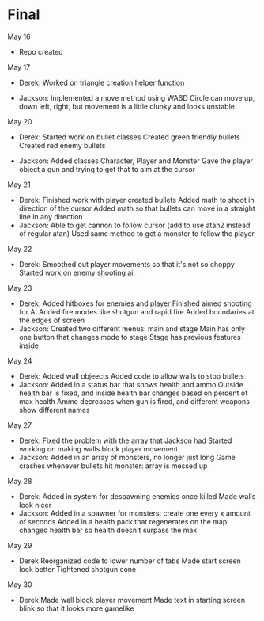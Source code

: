 # Final

May 16
- Repo created

May 17
- Derek: Worked on triangle creation helper function

- Jackson:
    Implemented a move method using WASD
    Circle can move up, down left, right, but movement is a little clunky and looks unstable

May 20
- Derek: 
    Started work on bullet classes
    Created green friendly bullets
    Created red enemy bullets
            
- Jackson:
    Added classes Character, Player and Monster
    Gave the player object a gun and trying to get that to aim at the cursor

May 21
- Derek: 
    Finished work with player created bullets
    Added math to shoot in direction of the cursor 
    Added math so that bullets can move in a straight line in any direction
- Jackson:
    Able to get cannon to follow cursor (add to use atan2 instead of regular atan)
    Used same method to get a monster to follow the player

May 22
- Derek: 
    Smoothed out player movements so that it's not so choppy
    Started work on enemy shooting ai.

May 23
- Derek:
    Added hitboxes for enemies and player
    Finished aimed shooting for AI 
    Added fire modes like shotgun and rapid fire
    Added boundaries at the edges of screen
- Jackson:
    Created two different menus: main and stage
    Main has only one button that changes mode to stage
    Stage has previous features inside

May 24
- Derek: 
    Added wall objeects
    Added code to allow walls to stop bullets 
- Jackson:
    Added in a status bar that shows health and ammo
    Outside health bar is fixed, and inside health bar changes based on percent of max health
    Ammo decreases when gun is fired, and different weapons show different names

May 27
- Derek:
    Fixed the problem with the array that Jackson had
    Started working on making walls block player movement
- Jackson:
    Added in an array of monsters, no longer just long
    Game crashes whenever bullets hit monster: array is messed up

May 28
- Derek: 
    Added in system for despawning enemies once killed
    Made walls look nicer
- Jackson:
    Added in a spawner for monsters: create one every x amount of seconds
    Added in a health pack that regenerates on the map: changed health bar so health doesn't surpass the max

May 29
- Derek 
    Reorganized code to lower number of tabs
    Made start screen look better
    Tightened shotgun cone
    
May 30
- Derek 
    Made wall block player movement 
    Made text in starting screen blink so that it looks more gamelike 
